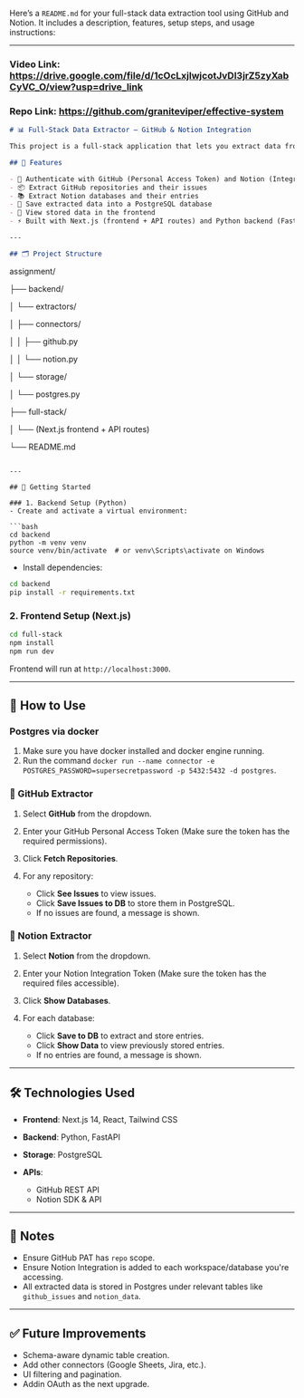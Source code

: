 Here’s a `README.md` for your full-stack data extraction tool using GitHub and Notion. It includes a description, features, setup steps, and usage instructions:

---

### Video Link: https://drive.google.com/file/d/1cOcLxjlwjcotJvDl3jrZ5zyXabCyVC_O/view?usp=drive_link
### Repo Link: https://github.com/graniteviper/effective-system

```markdown
# 📊 Full-Stack Data Extractor – GitHub & Notion Integration

This project is a full-stack application that lets you extract data from GitHub repositories (issues) and Notion databases, and save it into a centralized PostgreSQL database. It features a clean UI for authentication, data preview, and persistence.

## 🌟 Features

- 🔐 Authenticate with GitHub (Personal Access Token) and Notion (Integration Token)
- 📦 Extract GitHub repositories and their issues
- 📚 Extract Notion databases and their entries
- 💾 Save extracted data into a PostgreSQL database
- 👀 View stored data in the frontend
- ⚡ Built with Next.js (frontend + API routes) and Python backend (FastAPI or Flask-compatible extract/load logic)

---

## 🗂️ Project Structure

```

assignment/

├── backend/

│   └── extractors/

│       ├── connectors/

│       │   ├── github.py

│       │   └── notion.py

│       └── storage/

│           └── postgres.py

├── full-stack/

│   └── (Next.js frontend + API routes)

└── README.md

````

---

## 🚀 Getting Started

### 1. Backend Setup (Python)
- Create and activate a virtual environment:

```bash
cd backend
python -m venv venv
source venv/bin/activate  # or venv\Scripts\activate on Windows
````

* Install dependencies:

```bash
cd backend
pip install -r requirements.txt
```

### 2. Frontend Setup (Next.js)

```bash
cd full-stack
npm install
npm run dev
```

Frontend will run at `http://localhost:3000`.

---

## 🧪 How to Use

### Postgres via docker
1. Make sure you have docker installed and docker engine running.
2. Run the command `docker run --name connector -e POSTGRES_PASSWORD=supersecretpassword -p 5432:5432 -d postgres`.

### 🔧 GitHub Extractor

1. Select **GitHub** from the dropdown.
2. Enter your GitHub Personal Access Token (Make sure the token has the required permissions).
3. Click **Fetch Repositories**.
4. For any repository:

   * Click **See Issues** to view issues.
   * Click **Save Issues to DB** to store them in PostgreSQL.
   * If no issues are found, a message is shown.

### 🧠 Notion Extractor

1. Select **Notion** from the dropdown.
2. Enter your Notion Integration Token (Make sure the token has the required files accessible).
3. Click **Show Databases**.
4. For each database:

   * Click **Save to DB** to extract and store entries.
   * Click **Show Data** to view previously stored entries.
   * If no entries are found, a message is shown.

---

## 🛠️ Technologies Used

* **Frontend**: Next.js 14, React, Tailwind CSS
* **Backend**: Python, FastAPI
* **Storage**: PostgreSQL
* **APIs**:

  * GitHub REST API
  * Notion SDK & API

---

## 📌 Notes

* Ensure GitHub PAT has `repo` scope.
* Ensure Notion Integration is added to each workspace/database you're accessing.
* All extracted data is stored in Postgres under relevant tables like `github_issues` and `notion_data`.

---

## ✅ Future Improvements

* Schema-aware dynamic table creation.
* Add other connectors (Google Sheets, Jira, etc.).
* UI filtering and pagination.
* Addin OAuth as the next upgrade.

